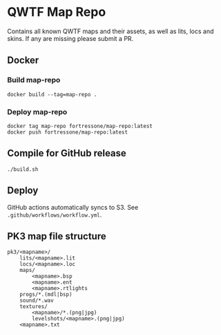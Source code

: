 # QWTF Map Repo

Contains all known QWTF maps and their assets, as well as lits, locs and skins. If any are missing please submit a PR.


## Docker

### Build map-repo

```
docker build --tag=map-repo .
```


### Deploy map-repo

```
docker tag map-repo fortressone/map-repo:latest
docker push fortressone/map-repo:latest
```


## Compile for GitHub release

    ./build.sh


## Deploy

GitHub actions automatically syncs to S3. See `.github/workflows/workflow.yml`.


## PK3 map file structure

```
pk3/<mapname>/
	lits/<mapname>.lit
	locs/<mapname>.loc
	maps/
		<mapname>.bsp
		<mapname>.ent
		<mapname>.rtlights
	progs/*.(mdl|bsp)
	sound/*.wav
	textures/
		<mapname>/*.(png|jpg)
		levelshots/<mapname>.(png|jpg)
    <mapname>.txt
```
